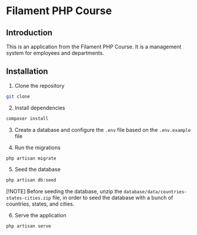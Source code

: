 # Filament PHP Course

## Introduction

This is an application from the Filament PHP Course. It is a management system for employees and departments.

## Installation

1. Clone the repository

```bash
git clone
```

2. Install dependencies

```bash
composer install
```

3. Create a database and configure the `.env` file based on the `.env.example` file

4. Run the migrations

```bash
php artisan migrate
```

5. Seed the database

```bash
php artisan db:seed
```

[!NOTE]
Before seeding the database, unzip the `database/data/countries-states-cities.zip` file, in order to seed the database with a bunch of countries, states, and cities.

6. Serve the application

```bash
php artisan serve
```
